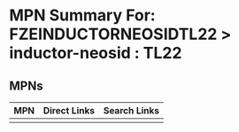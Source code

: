 



# MPN Summary For: FZEINDUCTORNEOSIDTL22 > inductor-neosid : TL22

## MPNs
  

|MPN|Direct Links|Search Links|
| :--- | :--- | :--- |
||||
